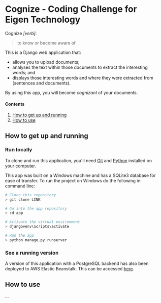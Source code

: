 
# Cognize - Coding Challenge for Eigen Technology

Cognize *[verb]*:
> to know or become aware of

This is a Django web application that:
* allows you to upload documents;
* analyses the text within those documents to extract the interesting words; and 
* displays those interesting words and where they were extracted from (sentences and documents). 

By using this app, you will become *cognizant* of your documents.


#### Contents
1. [ How to get up and running ](#run)
2. [ How to use ](#use)


<a name="run"></a>

## How to get up and running

### Run locally

To clone and run this application, you'll need [Git](https://git-scm.com/downloads) and [Python](https://www.python.org/downloads/) installed on your computer.

This app was built on a Windows machine and has a SQLite3 database for ease of transfer. To run the project on Windows do the following in command line:

```bash
# Clone this repository
> git clone LINK

# Go into the app repository
> cd app

# Activate the virtual environment
> djangovenv\Scripts\activate

# Run the app
> python manage.py runserver
```

### See a running version

A version of this application with a PostgreSQL backend has also been deployed to AWS Elastic Beanstalk. This can be accessed [here](https://choosealicense.com/licenses/mit/).


<a name="use"></a>

## How to use

...

